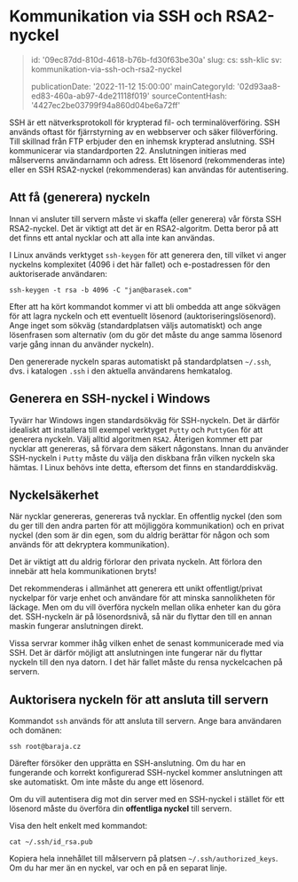 Kommunikation via SSH och RSA2-nyckel
=====================================

> id: '09ec87dd-810d-4618-b76b-fd30f63be30a'
> slug:
> 	cs: ssh-klic
> 	sv: kommunikation-via-ssh-och-rsa2-nyckel
> 
> publicationDate: '2022-11-12 15:00:00'
> mainCategoryId: '02d93aa8-ed83-460a-ab97-4de21118f019'
> sourceContentHash: '4427ec2be03799f94a860d04be6a72ff'

SSH är ett nätverksprotokoll för krypterad fil- och terminalöverföring. SSH används oftast för fjärrstyrning av en webbserver och säker filöverföring. Till skillnad från FTP erbjuder den en inhemsk krypterad anslutning. SSH kommunicerar via standardporten 22. Anslutningen initieras med målserverns användarnamn och adress. Ett lösenord (rekommenderas inte) eller en SSH RSA2-nyckel (rekommenderas) kan användas för autentisering.

Att få (generera) nyckeln
--------------------------

Innan vi ansluter till servern måste vi skaffa (eller generera) vår första SSH RSA2-nyckel. Det är viktigt att det är en RSA2-algoritm. Detta beror på att det finns ett antal nycklar och att alla inte kan användas.

I Linux används verktyget `ssh-keygen` för att generera den, till vilket vi anger nyckelns komplexitet (4096 i det här fallet) och e-postadressen för den auktoriserade användaren:

```shell
ssh-keygen -t rsa -b 4096 -C "jan@barasek.com"
```

Efter att ha kört kommandot kommer vi att bli ombedda att ange sökvägen för att lagra nyckeln och ett eventuellt lösenord (auktoriseringslösenord). Ange inget som sökväg (standardplatsen väljs automatiskt) och ange lösenfrasen som alternativ (om du gör det måste du ange samma lösenord varje gång innan du använder nyckeln).

Den genererade nyckeln sparas automatiskt på standardplatsen `~/.ssh`, dvs. i katalogen `.ssh` i den aktuella användarens hemkatalog.

Generera en SSH-nyckel i Windows
-------------------------------

Tyvärr har Windows ingen standardsökväg för SSH-nyckeln. Det är därför idealiskt att installera till exempel verktyget `Putty` och `PuttyGen` för att generera nyckeln. Välj alltid algoritmen `RSA2`. Återigen kommer ett par nycklar att genereras, så förvara dem säkert någonstans. Innan du använder SSH-nyckeln i `Putty` måste du välja den diskbana från vilken nyckeln ska hämtas. I Linux behövs inte detta, eftersom det finns en standarddiskväg.

Nyckelsäkerhet
---------------

När nycklar genereras, genereras två nycklar. En offentlig nyckel (den som du ger till den andra parten för att möjliggöra kommunikation) och en privat nyckel (den som är din egen, som du aldrig berättar för någon och som används för att dekryptera kommunikation).

Det är viktigt att du aldrig förlorar den privata nyckeln. Att förlora den innebär att hela kommunikationen bryts!

Det rekommenderas i allmänhet att generera ett unikt offentligt/privat nyckelpar för varje enhet och användare för att minska sannolikheten för läckage. Men om du vill överföra nyckeln mellan olika enheter kan du göra det. SSH-nyckeln är på lösenordsnivå, så när du flyttar den till en annan maskin fungerar anslutningen direkt.

Vissa servrar kommer ihåg vilken enhet de senast kommunicerade med via SSH. Det är därför möjligt att anslutningen inte fungerar när du flyttar nyckeln till den nya datorn. I det här fallet måste du rensa nyckelcachen på servern.

Auktorisera nyckeln för att ansluta till servern
--------------------------------------

Kommandot `ssh` används för att ansluta till servern. Ange bara användaren och domänen:

```shell
ssh root@baraja.cz
```

Därefter försöker den upprätta en SSH-anslutning. Om du har en fungerande och korrekt konfigurerad SSH-nyckel kommer anslutningen att ske automatiskt. Om inte måste du ange ett lösenord.

Om du vill autentisera dig mot din server med en SSH-nyckel i stället för ett lösenord måste du överföra din **offentliga nyckel** till servern.

Visa den helt enkelt med kommandot:

```shell
cat ~/.ssh/id_rsa.pub
```

Kopiera hela innehållet till målservern på platsen `~/.ssh/authorized_keys`. Om du har mer än en nyckel, var och en på en separat linje.
